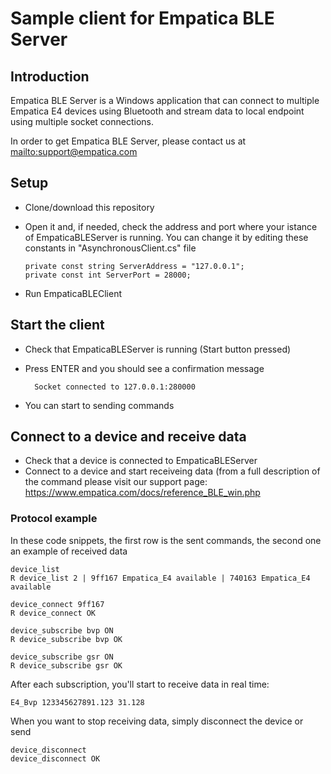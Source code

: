 # Sample client for Empatica BLE Server

## Introduction

Empatica BLE Server is a Windows application that can connect to multiple Empatica E4 devices using Bluetooth and stream data to local endpoint using multiple socket connections.

In order to get Empatica BLE Server, please contact us at <mailto:support@empatica.com>

## Setup

- Clone/download this repository
- Open it and, if needed, check the address and port where your istance of EmpaticaBLEServer is running.
  You can change it by editing these constants in "AsynchronousClient.cs" file
  
      private const string ServerAddress = "127.0.0.1";
      private const int ServerPort = 28000;
  
- Run EmpaticaBLEClient

## Start the client

- Check that EmpaticaBLEServer is running (Start button pressed)
- Press ENTER and you should see a confirmation message
    
        Socket connected to 127.0.0.1:280000

- You can start to sending commands

## Connect to a device and receive data

- Check that a device is connected to EmpaticaBLEServer
- Connect to a device and start receiveing data (from a full description of the command please visit our support page: <https://www.empatica.com/docs/reference_BLE_win.php>

### Protocol example

In these code snippets, the first row is the sent commands, the second one an example of received data

    device_list
    R device_list 2 | 9ff167 Empatica_E4 available | 740163 Empatica_E4 available
    
    device_connect 9ff167
    R device_connect OK
    
    device_subscribe bvp ON
    R device_subscribe bvp OK
    
    device_subscribe gsr ON
    R device_subscribe gsr OK

After each subscription, you'll start to receive data in real time:

    E4_Bvp 123345627891.123 31.128
    

When you want to stop receiving data, simply disconnect the device or send

    device_disconnect
    device_disconnect OK
